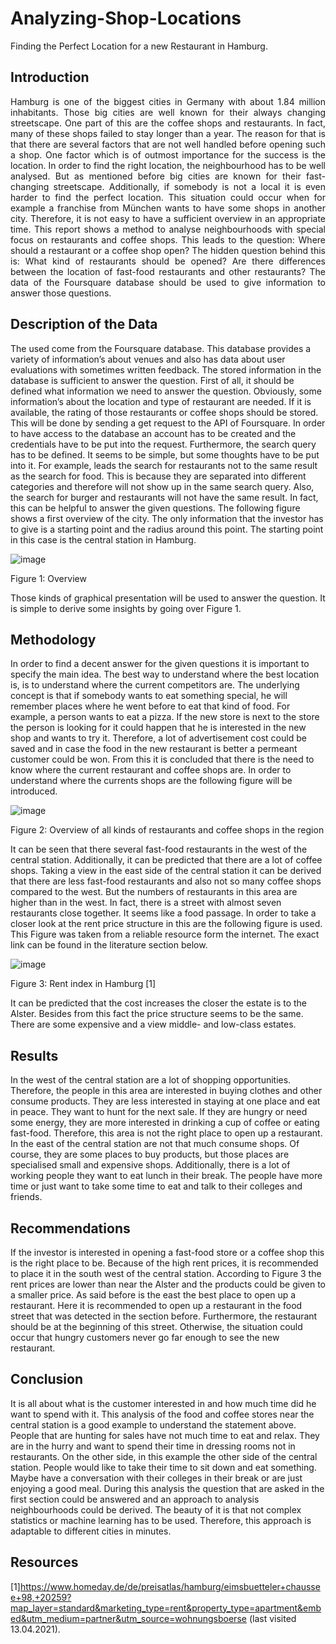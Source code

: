# Analyzing-Shop-Locations
Finding the Perfect Location for a new Restaurant in Hamburg.

## **Introduction**

<p style="text-align: justify;">Hamburg is one of the biggest cities in Germany with about 1.84 million inhabitants. Those big cities are well known for their always changing streetscape. One part of this are the coffee shops and restaurants. In fact, many of these shops failed to stay longer than a year. The reason for that is that there are several factors that are not well handled before opening such a shop. One factor which is of outmost importance for the success is the location. In order to find the right location, the neighbourhood has to be well analysed. But as mentioned before big cities are known for their fast-changing streetscape. Additionally, if somebody is not a local it is even harder to find the perfect location. This situation could occur when for example a franchise from München wants to have some shops in another city. Therefore, it is not easy to have a sufficient overview in an appropriate time. This report shows a method to analyse neighbourhoods with special focus on restaurants and coffee shops. This leads to the question: Where should a restaurant or a coffee shop open? The hidden question behind this is: What kind of restaurants should be opened? Are there differences between the location of fast-food restaurants and other restaurants? 
The data of the Foursquare database should be used to give information to answer those questions. </p>

## **Description of the Data**

The used come from the Foursquare database. This database provides a variety of information’s about venues and also has data about user evaluations with sometimes written feedback. The stored information in the database is sufficient to answer the question. First of all, it should be defined what information we need to answer the question. Obviously, some information’s about the location and type of restaurant are needed. If it is available, the rating of those restaurants or coffee shops should be stored. This will be done by sending a get request to the API of Foursquare. In order to have access to the database an account has to be created and the credentials have to be put into the request. Furthermore, the search query has to be defined. It seems to be simple, but some thoughts have to be put into it. For example, leads the search for restaurants not to the same result as the search for food. This is because they are separated into different categories and therefore will not show up in the same search query. Also, the search for burger and restaurants will not have the same result. In fact, this can be helpful to answer the given questions. 
The following figure shows a first overview of the city. The only information that the investor has to give is a starting point and the radius around this point. The starting point in this case is the central station in Hamburg. 

![image](https://user-images.githubusercontent.com/75427181/147578788-34b5288b-f9b3-4813-9340-9f22f35d828d.png)

Figure 1: Overview 

Those kinds of graphical presentation will be used to answer the question. It is simple to derive some insights by going over Figure 1.

## **Methodology**

In order to find a decent answer for the given questions it is important to specify the main idea. The best way to understand where the best location is, is to understand where the current competitors are. The underlying concept is that if somebody wants to eat something special, he will remember places where he went before to eat that kind of food. For example, a person wants to eat a pizza. If the new store is next to the store the person is looking for it could happen that he is interested in the new shop and wants to try it. Therefore, a lot of advertisement cost could be saved and in case the food in the new restaurant is better a permeant customer could be won. From this it is concluded that there is the need to know where the current restaurant and coffee shops are. In order to understand where the currents shops are the following figure will be introduced. 
 
![image](https://user-images.githubusercontent.com/75427181/147578815-8d54e9df-8c1b-4dab-a35d-86b90358ebf4.png)

Figure 2: Overview of all kinds of restaurants and coffee shops in the region

It can be seen that there several fast-food restaurants in the west of the central station. Additionally, it can be predicted that there are a lot of coffee shops. Taking a view in the east side of the central station it can be derived that there are less fast-food restaurants and also not so many coffee shops compared to the west. But the numbers of restaurants in this area are higher than in the west. In fact, there is a street with almost seven restaurants close together. It seems like a food passage. 
In order to take a closer look at the rent price structure in this are the following figure is used. This Figure was taken from a reliable resource form the internet. The exact link can be found in the literature section below.

![image](https://user-images.githubusercontent.com/75427181/147578869-d765d1b8-bac3-4a28-8e5a-c3c392aaf3fb.png)

Figure 3: Rent index in Hamburg [1]

It can be predicted that the cost increases the closer the estate is to the Alster. Besides from this fact the price structure seems to be the same. There are some expensive and a view middle- and low-class estates. 

## **Results**

In the west of the central station are a lot of shopping opportunities. Therefore, the people in this area are interested in buying clothes and other consume products. They are less interested in staying at one place and eat in peace. They want to hunt for the next sale. If they are hungry or need some energy, they are more interested in drinking a cup of coffee or eating fast-food. Therefore, this area is not the right place to open up a restaurant. 
In the east of the central station are not that much consume shops. Of course, they are some places to buy products, but those places are specialised small and expensive shops. Additionally, there is a lot of working people they want to eat lunch in their break. The people have more time or just want to take some time to eat and talk to their colleges and friends. 

## **Recommendations**

If the investor is interested in opening a fast-food store or a coffee shop this is the right place to be. Because of the high rent prices, it is recommended to place it in the south west of the central station. According to Figure 3 the rent prices are lower than near the Alster and the products could be given to a smaller price.
As said before is the east the best place to open up a restaurant. Here it is recommended to open up a restaurant in the food street that was detected in the section before. Furthermore, the restaurant should be at the beginning of this street. Otherwise, the situation could occur that hungry customers never go far enough to see the new restaurant. 

## **Conclusion**

It is all about what is the customer interested in and how much time did he want to spend with it. This analysis of the food and coffee stores near the central station is a good example to understand the statement above. People that are hunting for sales have not much time to eat and relax. They are in the hurry and want to spend their time in dressing rooms not in restaurants. On the other side, in this example the other side of the central station. People would like to take their time to sit down and eat something. Maybe have a conversation with their colleges in their break or are just enjoying a good meal. During this analysis the question that are asked in the first section could be answered and an approach to analysis neighbourhoods could be derived. The beauty of it is that not complex statistics or machine learning has to be used. Therefore, this approach is adaptable to different cities in minutes. 


## **Resources**

[1]https://www.homeday.de/de/preisatlas/hamburg/eimsbuetteler+chaussee+98,+20259?map_layer=standard&marketing_type=rent&property_type=apartment&embed&utm_medium=partner&utm_source=wohnungsboerse (last visited 13.04.2021).
